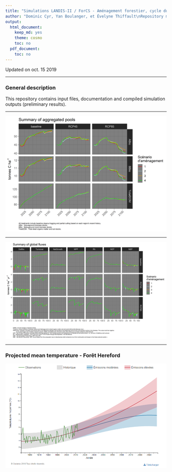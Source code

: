 ```yaml
---
title: "Simulations LANDIS-II / ForCS - Aménagement forestier, cycle du carbone et habitats fauniques"
author: "Dominic Cyr, Yan Boulanger, et Évelyne Thiffault\nRepository maintained by Dominic Cyr"
output:
  html_document:
    keep_md: yes
    theme: cosmo
    toc: no
  pdf_document:
    toc: no
---
```


Updated on oct. 15 2019


-------


### General description

This repository contains input files, documentation and compiled simulation outputs (preliminary results).

-----------

![](figures/pools_Summary_Hereford.png)

-----------  


   
![](figures/fluxes_Summary.png)

-----------  

### Projected mean temperature - Forêt Hereford

![](figures/Tmean_Estrie.png)




